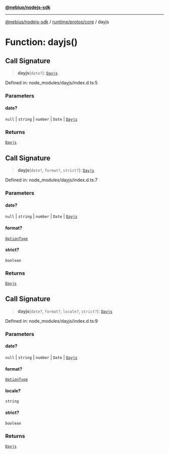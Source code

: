 [**@nebius/nodejs-sdk**](../../../../README.md)

***

[@nebius/nodejs-sdk](../../../../README.md) / [runtime/protos/core](../README.md) / dayjs

# Function: dayjs()

## Call Signature

> **dayjs**(`date?`): [`Dayjs`](../dayjs/classes/Dayjs.md)

Defined in: node\_modules/dayjs/index.d.ts:5

### Parameters

#### date?

`null` | `string` | `number` | `Date` | [`Dayjs`](../dayjs/classes/Dayjs.md)

### Returns

[`Dayjs`](../dayjs/classes/Dayjs.md)

## Call Signature

> **dayjs**(`date?`, `format?`, `strict?`): [`Dayjs`](../dayjs/classes/Dayjs.md)

Defined in: node\_modules/dayjs/index.d.ts:7

### Parameters

#### date?

`null` | `string` | `number` | `Date` | [`Dayjs`](../dayjs/classes/Dayjs.md)

#### format?

[`OptionType`](../dayjs/type-aliases/OptionType.md)

#### strict?

`boolean`

### Returns

[`Dayjs`](../dayjs/classes/Dayjs.md)

## Call Signature

> **dayjs**(`date?`, `format?`, `locale?`, `strict?`): [`Dayjs`](../dayjs/classes/Dayjs.md)

Defined in: node\_modules/dayjs/index.d.ts:9

### Parameters

#### date?

`null` | `string` | `number` | `Date` | [`Dayjs`](../dayjs/classes/Dayjs.md)

#### format?

[`OptionType`](../dayjs/type-aliases/OptionType.md)

#### locale?

`string`

#### strict?

`boolean`

### Returns

[`Dayjs`](../dayjs/classes/Dayjs.md)
